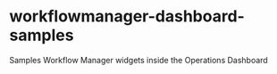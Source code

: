 # workflowmanager-dashboard-samples
Samples Workflow Manager widgets inside the Operations Dashboard

